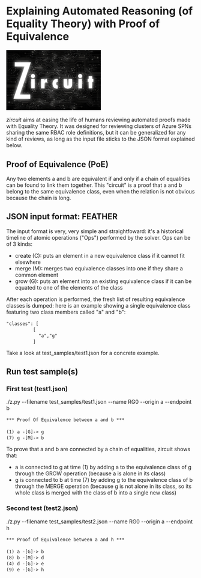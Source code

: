 # Explaining Automated Reasoning (of Equality Theory) with Proof of Equivalence

<img src="https://github.com/labyrinthinesecurity/zircuit/blob/main/zircuit.png" width="50%">

*zircuit* aims at easing the life of humans reviewing automated proofs made with Equality Theory. It was designed for reviewing clusters of Azure SPNs sharing the same RBAC role definitions, but it can be generalized for any kind of reviews, as long as the input file sticks to the JSON format explained below.

## Proof of Equivalence (PoE)

Any two elements a and b are equivalent if and only if a chain of equalities can be found to link them together. This "circuit" is a proof that a and b belong to the same equivalence class, even when the relation is not obvious because the chain is long.

## JSON input format: FEATHER

The input format is very, very simple and straightfoward: it's a historical timeline of atomic operations ("Ops") performed by the solver. Ops can be of 3 kinds:
- create (C): puts an element in a new equivalence class if it cannot fit elsewhere
- merge (M): merges two equivalence classes into one if they share a common element
- grow (G): puts an element into an existing equivalence class if it can be equated to one of the elements of the class

After each operation is performed, the fresh list of resulting equivalence classes is dumped: here is an example showing a single equivalence class featuring two class members called "a" and "b":
```
"classes": [
          [
            "a","g"
          ]
```

Take a look at test_samples/test1.json for a concrete example.

## Run test sample(s)

### First test (test1.json)
./z.py --filename test_samples/test1.json --name RG0 --origin a --endpoint b

```
*** Proof Of Equivalence between a and b ***

(1) a -[G]-> g
(7) g -[M]-> b
```

To prove that a and b are connected by a chain of equalities, zircuit shows that:
- a is connected to g at time (1) by adding a to the equivalence class of g through the GROW operation (because a is alone in its class)
- g is connected to b at time (7) by adding g to the equivalence class of b through the MERGE operation (because g is not alone in its class, so its whole class is merged with the class of b into a single new class)

### Second test (test2.json)
./z.py --filename test_samples/test2.json --name RG0 --origin a --endpoint h

```
*** Proof Of Equivalence between a and h ***

(1) a -[G]-> b
(8) b -[M]-> d
(4) d -[G]-> e
(9) e -[G]-> h
```
  
